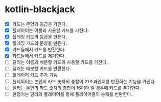# kotlin-blackjack

- [x] 카드는 문양과 등급을 가진다.
- [x] 플레이어는 이름과 사용할 카드를 가진다.
- [x] 플레잉 카드의 등급을 만든다.
- [x] 플레잉 카드의 문양을 만든다.
- [x] 카드들에서 카드를 반환한다.
- [x] 카드들에서 카드를 제거한다.
- [ ] 딜러는 이름과 배분할 카드와 사용할 카드를 가진다.
- [ ] 딜러는 배분할 카드를 반환한다.
- [ ] 플레이어 카드 추가 기능
- [ ] 플레이어는 본인의 카드 숫자의 총합이 21초과인지를 반환하는 기능을 가진다.
- [ ] 딜러는 본인의 카드 숫자의 총합이 16이하 일 경우에 카드를 추가한다.
- [ ] 판정기는 딜러와 플레이어를 통해 플레이어들의 승패를 반환한다.